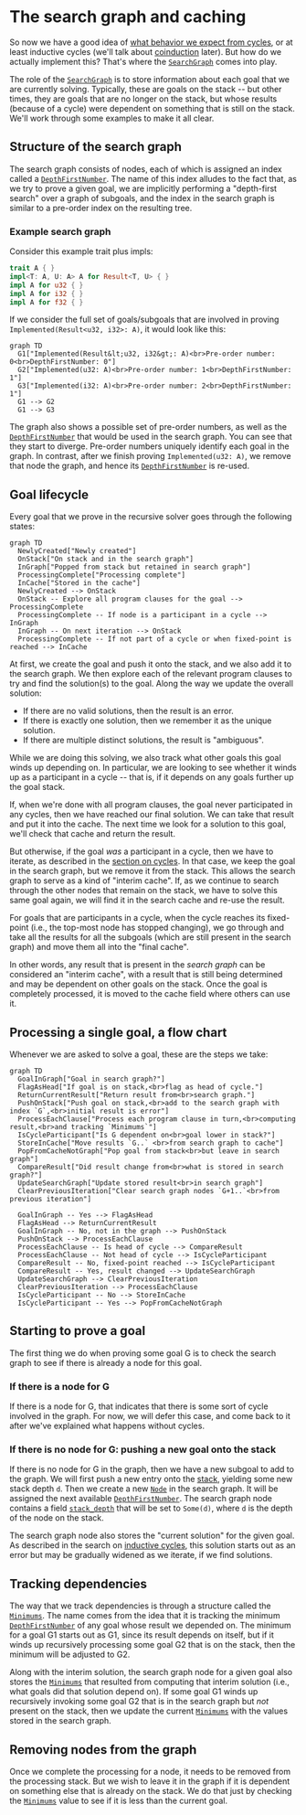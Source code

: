 # The search graph and caching

So now we have a good idea of [what behavior we expect from cycles][cycles], or
at least inductive cycles (we'll talk about [coinduction] later). But how do we
actually implement this? That's where the [`SearchGraph`] comes into play.

[cycles]: ./inductive_cycles.md
[coinduction]: ./coinduction.md
[stack]: ./stack.md
[`SearchGraph`]: https://rust-lang.github.io/chalk/chalk_recursive/search_graph/struct.SearchGraph.html
[`DepthFirstNumber`]: https://rust-lang.github.io/chalk/chalk_recursive/search_graph/struct.DepthFirstNumber.html
[`Node`]: https://rust-lang.github.io/chalk/chalk_recursive/search_graph/struct.Node.html
[`stack_depth`]: https://rust-lang.github.io/chalk/chalk_recursive/search_graph/struct.Node.html#structfield.stack_depth

The role of the [`SearchGraph`] is to store information about each goal that we
are currently solving. Typically, these are goals on the stack -- but other
times, they are goals that are no longer on the stack, but whose results
(because of a cycle) were dependent on something that is still on the stack.
We'll work through some examples to make it all clear.


## Structure of the search graph

The search graph consists of nodes, each of which is assigned an index called a
[`DepthFirstNumber`]. The name of this index alludes to the fact that, as we try
to prove a given goal, we are implicitly performing a "depth-first search" over
a graph of subgoals, and the index in the search graph is similar to a pre-order
index on the resulting tree.

### Example search graph

Consider this example trait plus impls:

```rust
trait A { }
impl<T: A, U: A> A for Result<T, U> { }
impl A for u32 { }
impl A for i32 { }
impl A for f32 { }
```

If we consider the full set of goals/subgoals that are involved in proving `Implemented(Result<u32, i32>: A)`, 
it would look like this:

```mermaid
graph TD
  G1["Implemented(Result&lt;u32, i32&gt;: A)<br>Pre-order number: 0<br>DepthFirstNumber: 0"]
  G2["Implemented(u32: A)<br>Pre-order number: 1<br>DepthFirstNumber: 1"]
  G3["Implemented(i32: A)<br>Pre-order number: 2<br>DepthFirstNumber: 1"]
  G1 --> G2
  G1 --> G3
```

The graph also shows a possible set of pre-order numbers, as well as the
[`DepthFirstNumber`] that would be used in the search graph. You can see that
they start to diverge. Pre-order numbers uniquely identify each goal in the
graph. In contrast, after we finish proving `Implemented(u32: A)`, we remove
that node the graph, and hence its [`DepthFirstNumber`] is re-used.

## Goal lifecycle

Every goal that we prove in the recursive solver goes through the following states:

```mermaid
graph TD
  NewlyCreated["Newly created"]
  OnStack["On stack and in the search graph"]
  InGraph["Popped from stack but retained in search graph"]
  ProcessingComplete["Processing complete"]
  InCache["Stored in the cache"]
  NewlyCreated --> OnStack
  OnStack -- Explore all program clauses for the goal --> ProcessingComplete
  ProcessingComplete -- If node is a participant in a cycle --> InGraph
  InGraph -- On next iteration --> OnStack
  ProcessingComplete -- If not part of a cycle or when fixed-point is reached --> InCache
```

At first, we create the goal and push it onto the stack, and we also add it to
the search graph. We then explore each of the relevant program clauses to try and
find the solution(s) to the goal. Along the way we update the overall solution:

* If there are no valid solutions, then the result is an error.
* If there is exactly one solution, then we remember it as the unique solution.
* If there are multiple distinct solutions, the result is "ambiguous".

While we are doing this solving, we also track what other goals this goal winds
up depending on. In particular, we are looking to see whether it winds up as a
participant in a cycle -- that is, if it depends on any goals further up the
goal stack.

If, when we're done with all program clauses, the goal never participated in any
cycles, then we have reached our final solution. We can take that result and put
it into the cache. The next time we look for a solution to this goal, we'll
check that cache and return the result.

But otherwise, if the goal *was* a participant in a cycle, then we have to
iterate, as described in the [section on cycles](./inductive_cycles.md). In that
case, we keep the goal in the search graph, but we remove it from the stack.
This allows the search graph to serve as a kind of "interim cache". If, as we
continue to search through the other nodes that remain on the stack, we have to
solve this same goal again, we will find it in the search cache and re-use the
result.

For goals that are participants in a cycle, when the cycle reaches its
fixed-point (i.e., the top-most node has stopped changing), we go through and
take all the results for all the subgoals (which are still present in the search
graph) and move them all into the "final cache".

In other words, any result that is present in the *search graph* can be
considered an "interim cache", with a result that is still being determined and
may be dependent on other goals on the stack. Once the goal is completely
processed, it is moved to the cache field where others can use it.

## Processing a single goal, a flow chart

Whenever we are asked to solve a goal, these are the steps we take:

```mermaid
graph TD
  GoalInGraph["Goal in search graph?"]
  FlagAsHead["If goal is on stack,<br>flag as head of cycle."]
  ReturnCurrentResult["Return result from<br>search graph."]
  PushOnStack["Push goal on stack,<br>add to the search graph with index `G`,<br>initial result is error"]
  ProcessEachClause["Process each program clause in turn,<br>computing result,<br>and tracking `Minimums`"]
  IsCycleParticipant["Is G dependent on<br>goal lower in stack?"]
  StoreInCache["Move results `G..` <br>from search graph to cache"]
  PopFromCacheNotGraph["Pop goal from stack<br>but leave in search graph"]
  CompareResult["Did result change from<br>what is stored in search graph?"]
  UpdateSearchGraph["Update stored result<br>in search graph"]
  ClearPreviousIteration["Clear search graph nodes `G+1..`<br>from previous iteration"]

  GoalInGraph -- Yes --> FlagAsHead
  FlagAsHead --> ReturnCurrentResult
  GoalInGraph -- No, not in the graph --> PushOnStack
  PushOnStack --> ProcessEachClause
  ProcessEachClause -- Is head of cycle --> CompareResult
  ProcessEachClause -- Not head of cycle --> IsCycleParticipant
  CompareResult -- No, fixed-point reached --> IsCycleParticipant
  CompareResult -- Yes, result changed --> UpdateSearchGraph
  UpdateSearchGraph --> ClearPreviousIteration
  ClearPreviousIteration --> ProcessEachClause
  IsCycleParticipant -- No --> StoreInCache
  IsCycleParticipant -- Yes --> PopFromCacheNotGraph
```

## Starting to prove a goal

The first thing we do when proving some goal G is to check the search graph to
see if there is already a node for this goal.

### If there is a node for G

If there is a node for G, that indicates that there is some sort of cycle
involved in the graph. For now, we will defer this case, and come back to it
after we've explained what happens without cycles.

### If there is no node for G: pushing a new goal onto the stack

If there is no node for G in the graph, then we have a new subgoal to add
to the graph. We will first push a new entry onto the [stack], yielding some new
stack depth `d`. Then we create a new [`Node`] in the search graph. It will be
assigned the next available [`DepthFirstNumber`]. The search graph node contains a field
[`stack_depth`] that will be set to `Some(d)`, where `d` is the depth of the
node on the stack.

The search graph node also stores the "current solution" for the given goal. As
described in the search on [inductive cycles][cycles], this solution starts out
as an error but may be gradually widened as we iterate, if we find solutions.

## Tracking dependencies

The way that we track dependencies is through a structure called the
[`Minimums`]. The name comes from the idea that it is tracking the minimum
[`DepthFirstNumber`] of any goal whose result we depended on. The minimum for a
goal G1 starts out as G1, since its result depends on itself, but if it winds up
recursively processing some goal G2 that is on the stack, then the minimum will
be adjusted to G2.

Along with the interim solution, the search graph node for a given goal also
stores the [`Minimums`] that resulted from computing that interim solution
(i.e., what goals did that solution depend on). If some goal G1 winds up
recursively invoking some goal G2 that is in the search graph but *not* present
on the stack, then we update the current [`Minimums`] with the values stored in
the search graph.

[`Minimums`]: https://rust-lang.github.io/chalk/chalk_recursive/struct.Minimums.html

## Removing nodes from the graph

Once we complete the processing for a node, it needs to be removed from the
processing stack. But we wish to leave it in the graph if it is dependent on
something else that is already on the stack. We do that just by checking the
[`Minimums`] value to see if it is less than the current goal.
